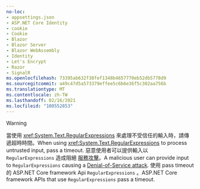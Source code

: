 ```yaml
---
no-loc:
- appsettings.json
- ASP.NET Core Identity
- cookie
- Cookie
- Blazor
- Blazor Server
- Blazor WebAssembly
- Identity
- Let's Encrypt
- Razor
- SignalR
ms.openlocfilehash: 73395ab632f38fef1348b4657770eb52db5778d9
ms.sourcegitcommit: a49c47d5a573379effee5c6b6e36f5c302aa756b
ms.translationtype: MT
ms.contentlocale: zh-TW
ms.lasthandoff: 02/16/2021
ms.locfileid: "100552853"
---
```

> [!WARNING]
> <span data-ttu-id="e2358-101">當使用 <xref:System.Text.RegularExpressions> 來處理不受信任的輸入時，請傳遞超時時間。</span><span class="sxs-lookup"><span data-stu-id="e2358-101">When using <xref:System.Text.RegularExpressions> to process untrusted input, pass a timeout.</span></span> <span data-ttu-id="e2358-102">惡意使用者可以提供輸入以 `RegularExpressions` 造成阻絕 [服務攻擊](https://www.us-cert.gov/ncas/tips/ST04-015)。</span><span class="sxs-lookup"><span data-stu-id="e2358-102">A malicious user can provide input to `RegularExpressions` causing a [Denial-of-Service attack](https://www.us-cert.gov/ncas/tips/ST04-015).</span></span> <span data-ttu-id="e2358-103">使用 pass timeout 的 ASP.NET Core framework Api `RegularExpressions` 。</span><span class="sxs-lookup"><span data-stu-id="e2358-103">ASP.NET Core framework APIs that use `RegularExpressions` pass a timeout.</span></span>